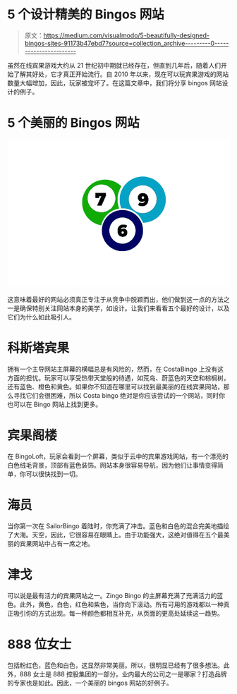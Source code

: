 # 5 个设计精美的 Bingos 网站

> 原文：<https://medium.com/visualmodo/5-beautifully-designed-bingos-sites-91173b47ebd7?source=collection_archive---------0----------------------->

虽然在线宾果游戏大约从 21 世纪初中期就已经存在，但直到几年后，随着人们开始了解其好处，它才真正开始流行。自 2010 年以来，现在可以玩宾果游戏的网站数量大幅增加，因此，玩家被宠坏了。在这篇文章中，我们将分享 bingos 网站设计的例子。

# 5 个美丽的 Bingos 网站

![](img/06e6602ec59f4116b19dcbbd86b0001f.png)

这意味着最好的网站必须真正专注于从竞争中脱颖而出，他们做到这一点的方法之一是确保特别关注网站本身的美学，如设计。让我们来看看五个最好的设计，以及它们为什么如此吸引人。

# 科斯塔宾果

拥有一个主导网站主屏幕的横幅总是有风险的，然而，在 CostaBingo 上没有这方面的担忧。玩家可以享受热带天堂般的待遇，如荒岛、蔚蓝色的天空和棕榈树，还有蓝色、橙色和黄色。如果你不知道在哪里可以找到最美丽的在线宾果网站，那么寻找它们会很困难，所以 Costa bingo 绝对是你应该尝试的一个网站，同时你也可以在 Bingo 网站上找到更多。

# 宾果阁楼

在 BingoLoft，玩家会看到一个屏幕，类似于云中的宾果游戏网站，有一个漂亮的白色绒毛背景，顶部有蓝色装饰。网站本身很容易导航，因为他们让事情变得简单，你可以很快找到一切。

# 海员

当你第一次在 SailorBingo 着陆时，你充满了冲击。蓝色和白色的混合完美地描绘了大海。天空，因此，它很容易在眼睛上。由于功能强大，这绝对值得在五个最美丽的宾果网站中占有一席之地。

# 津戈

可以说是最有活力的宾果网站之一。Zingo Bingo 的主屏幕充满了充满活力的蓝色。此外，黄色，白色，红色和紫色，当你向下滚动。所有可用的游戏都以一种真正吸引你的方式出现。每一种颜色都相互补充，从页面的更高处延续这一趋势。

# 888 位女士

包括粉红色，蓝色和白色，这显然非常美丽。所以，很明显已经有了很多想法。此外，888 女士是 888 控股集团的一部分。业内最大的公司之一是哪家？打造品牌的专家也是如此。因此，一个美丽的 bingos 网站的好例子。